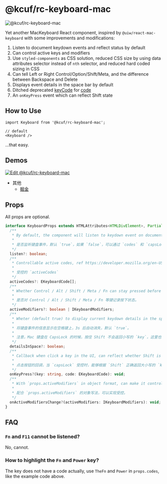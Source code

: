 # @kcuf/rc-keyboard-mac

![@kcuf/rc-keyboard-mac](https://img.picui.cn/free/2024/10/31/672333c84d470.jpg)

Yet another MacKeyboard React component, inspired by `@uiw/react-mac-keyboard` with some improvements and modifications:

1. Listen to document keydown events and reflect status by default
2. Can control active keys and modifiers
3. Use `styled-components` as CSS solution, reduced CSS size by using data attributes selector instead of `nth` selector, and reduced hard coded sizing in CSS
4. Can tell Left or Right Control/Option/Shift/Meta, and the difference between Backspace and Delete
5. Displays event details in the space bar by default
6. Ditched deprecated [keyCode](https://developer.mozilla.org/en-US/docs/Web/API/KeyboardEvent/keyCode) for [code](https://developer.mozilla.org/en-US/docs/Web/API/KeyboardEvent/code)
7. An `onKeyPress` event which can reflect Shift state

## How to Use

```tsx
import Keyboard from '@kcuf/rc-keyboard-mac';

// default
<Keyboard />
```

...that easy.

## Demos

[![Edit @kcuf/rc-keyboard-mac](https://codesandbox.io/static/img/play-codesandbox.svg)](https://codesandbox.io/p/sandbox/x4294z)

* 其他
  - [掘金](https://code.juejin.cn/pen/7431469243382071359)

## Props

All props are optional.

```ts
interface KeyboardProps extends HTMLAttributes<HTMLDivElement>, Partial<IKeyboardInfo> {
  /**
   * By default, the component will listen to keydown event on document, and refect the status in the keyboard.
   * 
   * 是否监听键盘事件，默认 `true`，如果 `false`，可以通过 `codes` 和 `capsLock` 进行控制。
   */
  listen?: boolean;
  /**
   * Controllable active codes, ref https://developer.mozilla.org/en-US/docs/Web/API/KeyboardEvent/code.
   * 
   * 受控的 `activeCodes`
   */
  activeCodes?: EKeyboardCode[];
  /**
   * Whether Control / Alt / Shift / Meta / Fn can stay pressed before next click.
   * 
   * 是否对 Control / Alt / Shift / Meta / Fn 等键记录按下状态。
   */
  activeModifiers?: boolean | IKeyboardModifiers;
  /**
   * Wheter (default true) to display current keydown details in the space key, the info will disappear automatically after 3s.
   * 
   * 将键盘事件的信息显示在空格键上，3s 后自动消失，默认 `true`。
   * 
   * 注意，Mac 键盘在 CapsLock 的时候，按住 Shift 不会返回小写的 `key`，这里也不作纠正，如实反应。
   */
  detailsInSpace?: boolean;
  /**
   * Callback when click a key in the UI, can reflect whether Shift is on.
   * 
   * 点击按钮的回调，当 `capsLock` 受控时，能够根据 `Shift` 正确返回大小写的 `key` 值，但不会根据 `Alt` 做出反应。
   */
  onKeyPress?(key: string, code: EKeyboardCode): void;
  /**
   * With `props.activeModifiers` in object format, can make it controllable.
   * 
   * 配合 `props.activeModifiers` 的对象写法，可以实现受控。
   */
  onActiveModifiersChange?(activeModifiers: IKeyboardModifiers): void;
}
```

## FAQ

### `Fn` and `F11` cannot be listened?

No, cannot.

### How to highlight the `Fn` and `Power` key?

The key does not have a code actually, use `TheFn` and `Power` in `props.codes`, like the example code above.

